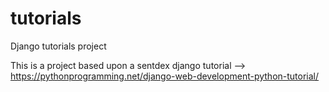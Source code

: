 # tutorials
Django tutorials project

This is a project based upon a sentdex django tutorial --> https://pythonprogramming.net/django-web-development-python-tutorial/

